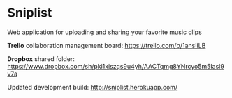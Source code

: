 Sniplist
========

Web application for uploading and sharing your favorite music clips


<b>Trello</b> collaboration management board:
https://trello.com/b/1ansIiLB

<b>Dropbox</b> shared folder:
https://www.dropbox.com/sh/pki1xjszqs9u4yh/AACTqmg8YNrcyo5m5Iasl9v7a

Updated development build:
http://sniplist.herokuapp.com/
